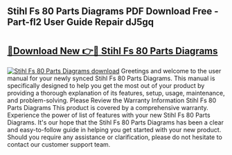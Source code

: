 ## Stihl Fs 80 Parts Diagrams PDF Download Free - Part-fl2 User Guide Repair dJ5gq

# <h2><a href="http://dfhpen.blite.top/?on=Stihl+Fs+80+Parts+Diagrams">🔗Download New 👉🔴 Stihl Fs 80 Parts Diagrams</a></h2>

[![Stihl Fs 80 Parts Diagrams download](https://i.imgur.com/lujVjoI.png)](http://dfhpen.blite.top/?on=Stihl+Fs+80+Parts+Diagrams)
Greetings and welcome to the user manual for your newly synced Stihl Fs 80 Parts Diagrams. This manual is specifically designed to help you get the most out of your product by providing a thorough explanation of its features, setup, usage, maintenance, and problem-solving. Please Review the Warranty Information Stihl Fs 80 Parts Diagrams This product is covered by a comprehensive warranty. Experience the power of list of features with your new Stihl Fs 80 Parts Diagrams. It's our hope that the Stihl Fs 80 Parts Diagrams has been a clear and easy-to-follow guide in helping you get started with your new product. Should you require any assistance or clarification, please do not hesitate to contact our customer support team.
